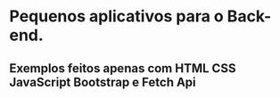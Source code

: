 # Pequenos aplicativos para o Back-end.

## Exemplos feitos apenas com HTML CSS JavaScript Bootstrap e Fetch Api
